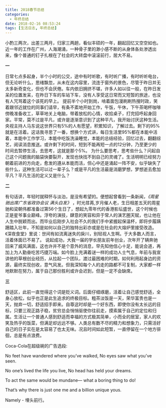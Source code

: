 ```yaml
---
title: 2018春节总结
categories:
  - 年终总结
date: 2018-02-16 08:53:24
tags: [生活日志, 年终总结]
---
```


小酌三两次，出差三两月，归家三两趟，看似丰硕的一年，翻起回忆又空空如也。近一年的工作在广州，人海潮涌，一种骨子里的渺小感不断的从身体各处渗透出来，像个普通的钉子扎根在了社会的大转盘中滚滚前行，居大不易。

 **一** 

日常七点多起身，半个小时的公交，途中有时听歌，有时听广播，有时听听电台，但无论听什么，思绪飘忽，从未在这内容里，流连于窗外的景色，尽管于昨日并无太多新奇变化，但也不会厌倦。车内依旧拥挤不堪，许多人如以往一般，在昨日发呆的位置发呆，在昨日下车的车站下车，没有人享受这日常而又短暂的旅途，也没有人咒骂着这个该死的早上。 提前半个小时到岗，啃着面包漫刷刷热搜时政，笑着跟邻近就位的同事们请早，有条不紊地开始工作，午饭，午休，下午茶喝杯咖啡傍晚准备收工，草草地关上电脑，带着放松的心情，收拾桌子，打完招呼起身回家。平常，莫不过是平凡，或许是逐渐意识到了这种平凡，我开始讨厌这种生活。 央视主持人马东说这世界只有5%的人有愿望，积累知识，了解过去。剩下的95%就是在活着。这话我寻思了一番，想换个方式讲，每日生活里95%都在本能中活着，本能中工作学习，本能中吃饭洗澡睡觉，本能的总结经验，回忆过去，翻翻综艺，阅读消息推送。或许剩下的时间，短到不能再短一点的12分钟，乃至更少的时间去暂停生活，去思考，这就是那个5%。 为什么要思考，思考些什么？问起自己这个问题我的脑袋快要裂开，发现也快找不到自己的灵魂了。生活明明已经努力朝着前进的方向走，愈发的遵从本能而活，但心中还是涌起一阵不安，似乎缺失了些什么，这种生活可以过一辈子么？或是平凡的生活最是消磨梦想，梦想逝去愈加平凡？平凡生活的定义又是什么？ 

**二** 

有句话讲，年轻时就释怀与淡泊，是没有希望的。便想起曾看到一条新闻，_《周星驰出席广东省政协会议 满头白发》_ ，时光荏苒,岁月催人老，生日相差五天的周星驰和梁朝伟都准备过第56个生日了，想起九零年代的香港影坛盛世，这个时候也正是星爷事业巅峰。浮夸的演技，肆意的笑容和异于常人的演艺圈天赋，也让他在人生中脱颖而出。而毕业后刚步入社会不久的我们手中紧握起保温杯，即将步履蹒跚踏入壮年，不知是如何以自己的独特出彩亦或是在社会的大熔炉里接受改造。《深夜食堂》里说：世间有如流离迷失的戾川，别轻视人生啊。于大多数人而言，活着体面已不易了。 说起成功，大我一届的学长朋友前年创业，次年开了辆奔驰回来了威风满面，这也许并不是个意外的消息，早先知他信心十足，能说会道，再加上为人勤奋吃苦巧捷万端。如今脸上充满着谜一样的成功人士气息，年前与我宣讲他的草根创业经历，从拉起一个团队，渡过最困难的时期，如何利用起身边的资源，最终实现创收，意气风发。但我深知每个人的走的路都不可复制，大家都一样地默默在努力，属于自己那份胜利或许会迟到，但是一定不会缺席。

 **三**

 舒适区，此前一直觉得这个词是贬义词。后面仔细琢磨，活着让自己感觉舒适，全身心放松，似乎也正是此生追求的终极目标。粗茶淡饭是一天，荣华富贵也是一天，抛弃一切，舒适招手即来。自尊这时却是一个好东西，即使你没有太长远的目标，只要三观正路子稳，贫穷总会悄悄驱使你往前走，摸索属于自己的定位和归属。生活让一个普通人感到舒适而幸福的方式极其简单，小而全的居室，家人的欢笑及热乎的饭菜，但满足却远远不够。人类总有数不尽的精力和想象力，只需活好自己的日子实在是太容易了也太无味。况且时间如此短暂，一直停留在一个地方徘徊，总是有点浪费。

 Coca-Cola在超级碗的广告选段: 

No feet have wandered where you’ve walked, No eyes saw what you’ve seen. 

No one’s lived the life you live, No head has held your dreams. 

To act the same would be mundane— what a boring thing to do! 

That’s why there is just one me and a billion unique yous. 

Namely - 埋头前行。